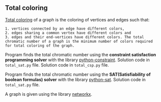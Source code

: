 
## Total coloring

[Total coloring](https://en.wikipedia.org/wiki/Total_coloring) of a graph is the coloring of vertices and edges such that:

    1. vertices connected by an edge have different colors,
    2. edges sharing a common vertex have different colors and
    3. edges and their end-vertices have different colors. The total chromatic number of a graph is the minimum number of colors required for total coloring of the graph.

Program finds the total chromatic number using the **constraint satisfaction programming solver** with the library [python-constraint](https://pypi.org/project/python-constraint/). Solution code in `total_sat.py` file.
Solution code in `total_csp.py` file.

Program finds the total chromatic number using the **SAT(Satisfiability of boolean formulas) solver** with the library [python-sat](https://pypi.org/project/python-sat/). 
Solution code in `total_sat.py` file.

A graph is given using the library [networkx](https://pypi.org/project/networkx/).

